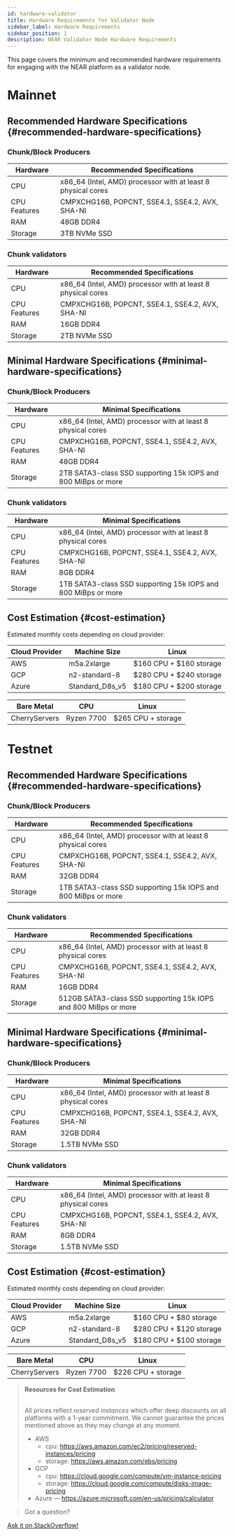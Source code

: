 ```yaml
---
id: hardware-validator
title: Hardware Requirements for Validator Node
sidebar_label: Hardware Requirements
sidebar_position: 1
description: NEAR Validator Node Hardware Requirements
---
```


This page covers the minimum and recommended hardware requirements for engaging with the NEAR platform as a validator node.

# Mainnet

## Recommended Hardware Specifications {#recommended-hardware-specifications}

### Chunk/Block Producers

| Hardware       | Recommended Specifications                                   |
| -------------- |--------------------------------------------------------------|
| CPU            | x86_64 (Intel, AMD) processor with at least 8 physical cores |
| CPU Features   | CMPXCHG16B, POPCNT, SSE4.1, SSE4.2, AVX, SHA-NI              |
| RAM            | 48GB DDR4                                                    |
| Storage        | 3TB NVMe SSD                                                 |

### Chunk validators

| Hardware       | Recommended Specifications                                   |
| -------------- |--------------------------------------------------------------|
| CPU            | x86_64 (Intel, AMD) processor with at least 8 physical cores |
| CPU Features   | CMPXCHG16B, POPCNT, SSE4.1, SSE4.2, AVX, SHA-NI              |
| RAM            | 16GB DDR4                                                    |
| Storage        | 2TB NVMe SSD                                                 |

## Minimal Hardware Specifications {#minimal-hardware-specifications}

### Chunk/Block Producers

| Hardware       | Minimal Specifications                                        |
| -------------- |---------------------------------------------------------------|
| CPU            | x86_64 (Intel, AMD) processor with at least 8 physical cores  |
| CPU Features   | CMPXCHG16B, POPCNT, SSE4.1, SSE4.2, AVX, SHA-NI               |
| RAM            | 48GB DDR4                                                     |
| Storage        | 2TB SATA3-class SSD supporting 15k IOPS and 800 MiBps or more |

### Chunk validators

| Hardware       | Minimal Specifications                                          |
| -------------- |-----------------------------------------------------------------|
| CPU            | x86_64 (Intel, AMD) processor with at least 8 physical cores    |
| CPU Features   | CMPXCHG16B, POPCNT, SSE4.1, SSE4.2, AVX, SHA-NI                 |
| RAM            | 8GB DDR4                                                        |
| Storage        | 1TB SATA3-class SSD supporting 15k IOPS and 800 MiBps or more   |

## Cost Estimation {#cost-estimation}

Estimated monthly costs depending on cloud provider:

| Cloud Provider | Machine Size     | Linux                   |
| -------------- |------------------|-------------------------|
| AWS            | m5a.2xlarge      | $160 CPU + $160 storage |
| GCP            | n2-standard-8    | $280 CPU + $240 storage |
| Azure          | Standard_D8s_v5  | $180 CPU + $200 storage |

| Bare Metal     | CPU              | Linux                   |
| -------------- |------------------|-------------------------|
| CherryServers  | Ryzen 7700       | $265 CPU + storage      | 

# Testnet

## Recommended Hardware Specifications {#recommended-hardware-specifications}

### Chunk/Block Producers

| Hardware       | Recommended Specifications                                    |
| -------------- |---------------------------------------------------------------|
| CPU            | x86_64 (Intel, AMD) processor with at least 8 physical cores  |
| CPU Features   | CMPXCHG16B, POPCNT, SSE4.1, SSE4.2, AVX, SHA-NI               |
| RAM            | 32GB DDR4                                                     |
| Storage        | 1TB SATA3-class SSD supporting 15k IOPS and 800 MiBps or more |

### Chunk validators

| Hardware       | Recommended Specifications                                      |
| -------------- |-----------------------------------------------------------------|
| CPU            | x86_64 (Intel, AMD) processor with at least 8 physical cores    |
| CPU Features   | CMPXCHG16B, POPCNT, SSE4.1, SSE4.2, AVX, SHA-NI                 |
| RAM            | 16GB DDR4                                                       |
| Storage        | 512GB SATA3-class SSD supporting 15k IOPS and 800 MiBps or more |

## Minimal Hardware Specifications {#minimal-hardware-specifications}

### Chunk/Block Producers

| Hardware       | Minimal Specifications                                       |
| -------------- |--------------------------------------------------------------|
| CPU            | x86_64 (Intel, AMD) processor with at least 8 physical cores |
| CPU Features   | CMPXCHG16B, POPCNT, SSE4.1, SSE4.2, AVX, SHA-NI              |
| RAM            | 32GB DDR4                                                    |
| Storage        | 1.5TB NVMe SSD                                               |

### Chunk validators

| Hardware       | Minimal Specifications                                       |
| -------------- |--------------------------------------------------------------|
| CPU            | x86_64 (Intel, AMD) processor with at least 8 physical cores |
| CPU Features   | CMPXCHG16B, POPCNT, SSE4.1, SSE4.2, AVX, SHA-NI              |
| RAM            | 8GB DDR4                                                     |
| Storage        | 1.5TB NVMe SSD                                               |

## Cost Estimation {#cost-estimation}

Estimated monthly costs depending on cloud provider:

| Cloud Provider | Machine Size     | Linux                   |
| -------------- |------------------|-------------------------|
| AWS            | m5a.2xlarge      | $160 CPU + $80 storage  |
| GCP            | n2-standard-8    | $280 CPU + $120 storage |
| Azure          | Standard_D8s_v5  | $180 CPU + $100 storage |

| Bare Metal     | CPU              | Linux                   |
| -------------- |------------------|-------------------------|
| CherryServers  | Ryzen 7700       | $226 CPU + storage      | 

<blockquote class="info">
<strong>Resources for Cost Estimation</strong><br /><br />

All prices reflect *reserved instances* which offer deep discounts on all platforms with a 1-year commitment.
We cannot guarantee the prices mentioned above as they may change at any moment.

- AWS
  - cpu: https://aws.amazon.com/ec2/pricing/reserved-instances/pricing
  - storage: https://aws.amazon.com/ebs/pricing
- GCP
  - cpu: https://cloud.google.com/compute/vm-instance-pricing
  - storage: https://cloud.google.com/compute/disks-image-pricing
- Azure — https://azure.microsoft.com/en-us/pricing/calculator

</blockquote>

>Got a question?
<a href="https://stackoverflow.com/questions/tagged/nearprotocol">
  <h8>Ask it on StackOverflow!</h8></a>
